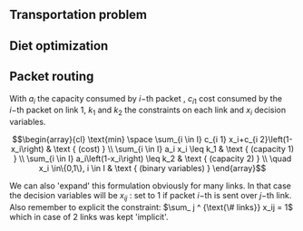 
## Transportation problem

## Diet optimization 

## Packet routing 

With $a_i$ the capacity consumed by $i-$th packet , $c_{i1}$ cost consumed by the $i-$th packet on link 1, $k_1$ and $k_2$ the constraints on each link and $x_i$ decision variables.


$$\begin{array}{cl}
\text{min} \space \sum_{i \in I} c_{i 1} x_i+c_{i 2}\left(1-x_i\right) & \text { (cost) } \\
\sum_{i \in I} a_i x_i \leq k_1 & \text { (capacity 1) } \\
\sum_{i \in I} a_i\left(1-x_i\right) \leq k_2 & \text { (capacity 2) } \\
\quad x_i \in\{0,1\}, i \in I & \text { (binary variables) }
\end{array}$$

We can also 'expand' this formulation obviously for many links. In that case the decision variables will be $x_{ij}$ : set to 1 if packet $i-$th is sent over $j-$th link. 
Also remember to explicit the constraint: $\sum_ j ^ {\text{\# links}} x_ij = 1$ which in case of 2 links was kept 'implicit'.
